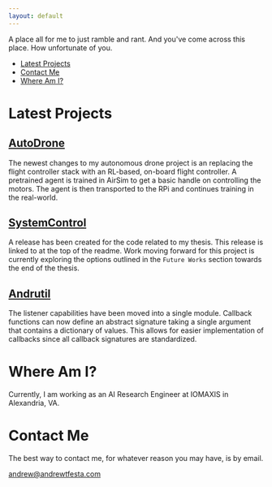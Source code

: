 ```yaml
---
layout: default
---
```


A place all for me to just ramble and rant. And you've come across this place. How unfortunate of you.

- [Latest Projects](#latest-projects)
- [Contact Me](#contact-me)
- [Where Am I?](#where-am-i)

# Latest Projects

## [AutoDrone](projects/autodrone.md)

The newest changes to my autonomous drone project is an replacing the flight controller stack with an RL-based, on-board flight controller. A pretrained agent is trained in AirSim to get a basic handle on controlling the motors. The agent is then transported to the RPi and continues training in the real-world.

## [SystemControl](projects/systemcontrol.md)

A release has been created for the code related to my thesis. This release is linked to at the top of the readme. Work moving forward for this project is currently exploring the options outlined in the `Future Works` section towards the end of the thesis. 

## [Andrutil](projects/andrutil.md)

The listener capabilities have been moved into a single module. Callback functions can now define an abstract signature taking a single argument that contains a dictionary of values. This allows for easier implementation of callbacks since all callback signatures are standardized.

# Where Am I?

Currently, I am working as an AI Research Engineer at IOMAXIS in Alexandria, VA.

# Contact Me

The best way to contact me, for whatever reason you may have, is by email.

[andrew@andrewtfesta.com](mailto:andrew@andrewtfesta.com)
